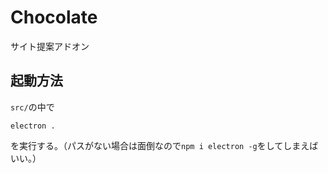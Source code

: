 # Chocolate
サイト提案アドオン

## 起動方法
`src/`の中で

```
electron .
```

を実行する。（パスがない場合は面倒なので`npm i electron -g`をしてしまえばいい。）